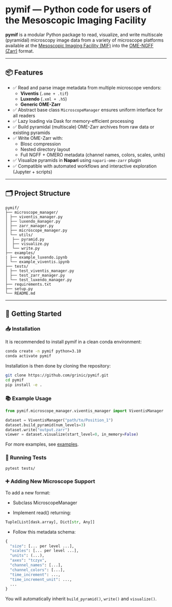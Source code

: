 # pymif — Python code for users of the Mesoscopic Imaging Facility

**pymif** is a modular Python package to read, visualize, and write multiscale (pyramidal) microscopy image data from a variety of microscope platforms available at the [Mesoscopic Imaging Facility (MIF)](https://www.embl.org/groups/mesoscopic-imaging-facility/) into the [OME-NGFF (Zarr)](https://ngff.openmicroscopy.org/) format.

---

## 📦 Features

- ✅ Read and parse image metadata from multiple microscope vendors:
  - **Viventis** (`.ome + .tif`)
  - **Luxendo** (`.xml + .h5`)
  - **Generic OME-Zarr**
- ✅ Abstract base class `MicroscopeManager` ensures uniform interface for all readers
- ✅ Lazy loading via Dask for memory-efficient processing
- ✅ Build pyramidal (multiscale) OME-Zarr archives from raw data or existing pyramids
- ✅ Write OME-Zarr with:
  - Blosc compression
  - Nested directory layout
  - Full NGFF + OMERO metadata (channel names, colors, scales, units)
- ✅ Visualize pyramids in **Napari** using `napari-ome-zarr` plugin
- ✅ Compatible with automated workflows and interactive exploration (Jupyter + scripts)

---

## 🗂️ Project Structure

```
pymif/
├── microscope_manager/
│ ├── viventis_manager.py
│ ├── luxendo_manager.py
│ ├── zarr_manager.py
│ ├── microscope_manager.py
│ └── utils/
│  ├── pyramid.py
│  ├── visualize.py
│  └── write.py
├── examples/
| ├── example_luxendo.ipynb
│ └── example_viventis.ipynb
├── tests/
│ ├── test_viventis_manager.py
│ ├── test_zarr_manager.py
│ └── test_luxendo_manager.py
├── requirements.txt
├── setup.py
└── README.md
```


---

## 🚀 Getting Started

### 📥 Installation

It is recommended to install pymif in a clean conda environment:

```bash
conda create -n pymif python=3.10
conda activate pymif
```

Installation is then done by cloning the repository:

```bash
git clone https://github.com/grinic/pymif.git
cd pymif
pip install -e .
```

### 📚 Example Usage

```python
from pymif.microscope_manager.viventis_manager import ViventisManager

dataset = ViventisManager("path/to/Position_1")
dataset.build_pyramid(num_levels=3)
dataset.write("output.zarr")
viewer = dataset.visualize(start_level=0, in_memory=False)
```

For more examples, see [examples](examples/).

### 🧪 Running Tests

```bash
pytest tests/
```

### ➕ Adding New Microscope Support

To add a new format:

- Subclass MicroscopeManager

- Implement read() returning:

```python
Tuple[List[dask.array], Dict[str, Any]]
```

- Follow this metadata schema:

```python
{
  "size": [... per level ...],
  "scales": [... per level ...],
  "units": (...),
  "axes": "tczyx",
  "channel_names": [...],
  "channel_colors": [...],
  "time_increment": ...,
  "time_increment_unit": ...,
  ...
}
```

You will automatically inherit `build_pyramid()`, `write()` and `visualize()`.
